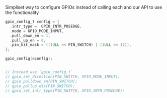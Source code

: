 Simpliset way to configure GPIOs instead of calling each and our API to use the functionality    
     
```c
gpio_config_t config = {
  .intr_type =  GPIO_INTR_POSEDGE,
  .mode = GPIO_MODE_INPUT,
  .pull_down_en = 1,
  .pull_up_en = 0,
  .pin_bit_mask = ((1ULL << PIN_SWITCH) | (1ULL << 12)),
};

gpio_config(&config);


// Instead use `gpio_config_t`
// gpio_set_direction(PIN_SWITCH, GPIO_MODE_INPUT);
// gpio_pulldown_en(PIN_SWITCH);
// gpio_pullup_dis(PIN_SWITCH);
// gpio_set_intr_type(PIN_SWITCH, GPIO_INTR_POSEDGE);
```     